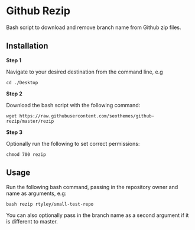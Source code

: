 # Github Rezip

Bash script to download and remove branch name from Github zip files.

## Installation

**Step 1**

Navigate to your desired destination from the command line, e.g 

`cd ./Desktop`

**Step 2**

Download the bash script with the following command:

`wget https://raw.githubusercontent.com/seothemes/github-rezip/master/rezip`

**Step 3**

Optionally run the following to set correct permissions:

`chmod 700 rezip`

## Usage

Run the following bash command, passing in the repository owner and name as arguments, e.g:

`bash rezip rtyley/small-test-repo`

You can also optionally pass in the branch name as a second argument if it is different to master.

